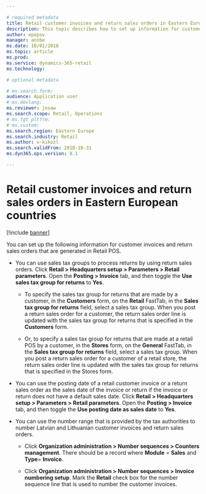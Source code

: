 ```yaml
---

# required metadata
title: Retail customer invoices and return sales orders in Eastern European countries
description: This topic describes how to set up information for customer invoices and return sales orders in Eastern European countries.
author: epopov
manager: annbe
ms.date: 10/01/2018
ms.topic: article
ms.prod: 
ms.service: dynamics-365-retail
ms.technology: 

# optional metadata

# ms.search.form: 
audience: Application user
# ms.devlang: 
ms.reviewer: josaw
ms.search.scope: Retail, Operations
# ms.tgt_pltfrm: 
# ms.custom: 
ms.search.region: Eastern Europe
ms.search.industry: Retail
ms.author: v-kikozl
ms.search.validFrom: 2018-10-31
ms.dyn365.ops.version: 8.1

---
```


# Retail customer invoices and return sales orders in Eastern European countries


[!include [banner](../../includes/banner.md)]

You can set up the following information for customer invoices and return sales orders that are generated in Retail POS.

- You can use sales tax groups to process returns by using return sales orders. Click **Retail > Headquarters setup > Parameters > Retail parameters**. Open the **Posting > Invoice** tab, and then toggle the **Use sales tax group for returns** to **Yes**. 

  * To specify the sales tax group for returns that are made by a customer, in the **Customers** form, on the **Retail** FastTab, in the **Sales tax group for returns** field, select a sales tax group. When you post a return sales order for a customer, the return sales order line is updated with the sales tax group for returns that is specified in the **Customers** form.
  
  * Or, to specify a sales tax group for returns that are made at a retail POS by a customer, in the **Stores** form, on the **General** FastTab, in the **Sales tax group for returns** field, select a sales tax group. When you post a return sales order for a customer of a retail store, the return sales order line is updated with the sales tax group for returns that is specified in the Stores form.

- You can use the posting date of a retail customer invoice or a return sales order as the sales date of the invoice or return if the invoice or return does not have a default sales date. Click **Retail > Headquarters setup > Parameters > Retail parameters**. Open the **Posting > Invoice** tab, and then toggle the **Use posting date as sales date** to **Yes**.

- You can use the number range that is provided by the tax authorities to number Latvian and Lithuanian customer invoices and return sales orders. 

  * Click **Organization administration > Number sequences > Counters management**. There should be a record where **Module** = **Sales** and **Type**= **Invoice**.

  * Click **Organization administration > Number sequences > Invoice numbering setup**. Mark the **Retail** check box for the number sequence line that is used to number the customer invoices.
